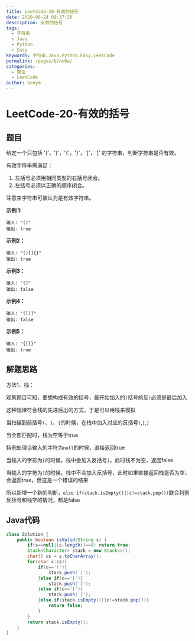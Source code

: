 ```yaml
---
title: LeetCode-20-有效的括号
date: 2020-06-24 09:37:20
description: 有效的括号
tags: 
  - 字符串
  - Java
  - Python
  - Easy
keywords: 字符串,Java,Python,Easy,LeetCode
permalink: /pages/b7ac0a/
categories: 
  - 算法
  - LeetCode
author: benym
---
```


# LeetCode-20-有效的括号

## 题目

给定一个只包括 '('，')'，'{'，'}'，'['，']' 的字符串，判断字符串是否有效。

有效字符串需满足：

1. 左括号必须用相同类型的右括号闭合。
2. 左括号必须以正确的顺序闭合。

注意空字符串可被认为是有效字符串。

**示例 1:**

```
输入: "()"
输出: true
```

**示例2：**

```
输入: "()[]{}"
输出: true
```

**示例3：**

```
输入: "(]"
输出: false
```

**示例4：**

```
输入: "([)]"
输出: false
```

**示例5：**

```
输入: "{[]}"
输出: true
```

## 解题思路

方法1、栈：

观察题目可知，要想构成有效的括号，最开始加入的`(`括号的反`)`必须是最后加入

这种规律符合栈的先进后出的方式，于是可以用栈来模拟

当扫描到前括号`(`、`{`、`[`的时候，在栈中加入对应的反括号`)`,`}`,`]`

当全部匹配时，栈为空等于true

特例处理当输入的字符为`null`的时候，直接返回true

当输入的字符为`[`的时候，栈中会加入反括号`]`，此时栈不为空，返回false

当输入的字符为`]`的时候，栈中不会加入反括号，此时如果直接返回栈是否为空，会返回true，但这是一个错误的结果

所以新增一个新的判断，`else if(stack.isEmpty()||c!=stack.pop())`联合判别反括号和栈空的情况，都是false

## Java代码

```java
class Solution {
    public boolean isValid(String s) {
        if(s==null||s.length()==0) return true;
        Stack<Character> stack = new Stack<>();
        char[] cs = s.toCharArray();
        for(char c:cs){
            if(c=='('){
                stack.push(')');
            }else if(c=='{'){
                stack.push('}');
            }else if(c=='['){
                stack.push(']');
            }else if(stack.isEmpty()||c!=stack.pop()){
                return false;
            }
        }
        return stack.isEmpty();
    }
}
```
